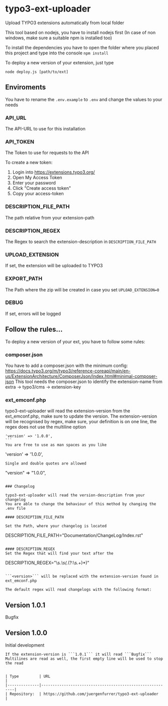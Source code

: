 # typo3-ext-uploader
Upload TYPO3 extensions automatically from local folder

This tool based on nodejs, you have to install nodejs first (In case of non windows, make sure a suitable npm is installed too)

To install the dependencies you have to open the folder
where you placed this project and type into the console ```npm install```

To deploy a new version of your extension, just type
```
node deploy.js [path/to/ext]
```

## Enviroments

You have to rename the ```.env.example``` to ```.env``` and change the values to your needs

### API_URL
The API-URL to use for this installation

### API_TOKEN
The Token to use for requests to the API

To create a new token:
1. Login into https://extensions.typo3.org/
2. Open My Access Token
3. Enter your password
4. Click "Create access token"
5. Copy your access-token

### DESCRIPTION_FILE_PATH
The path relative from your extension-path

### DESCRIPTION_REGEX
The Regex to search the extension-description in ```DESCRIPTION_FILE_PATH```

### UPLOAD_EXTENSION
If set, the extension will be uploaded to TYPO3

### EXPORT_PATH
The Path where the zip will be created in case you set ```UPLOAD_EXTENSION=0```
### DEBUG
If set, errors will be logged


## Follow the rules...
To deploy a new version of your ext, you have to follow some rules:

### composer.json

You have to add a composer.json with the minimum config:
https://docs.typo3.org/m/typo3/reference-coreapi/main/en-us/ExtensionArchitecture/ComposerJson/Index.html#minimal-composer-json
This tool needs the composer.json to identify the extension-name from extra -> typo3/cms -> extension-key

### ext_emconf.php

typo3-ext-uploader will read the extension-version from the ext_emconf.php, make sure to update the version.
The extension-version will be recognised by regex, make sure, your definition is on one line, the regex does not use the multiline option

````
'version' => '1.0.0',
```
You are free to use as man spaces as you like
````
'version'    =>   '1.0.0',
```
Single and double quotes are allowed
````
"version" => "1.0.0",
```

### Changelog

typo3-ext-uploader will read the version-description from your changelog
You are able to change the behaviour of this method by changing the .env file

#### DESCRIPTION_FILE_PATH

Set the Path, where your changelog is located
```
DESCRIPTION_FILE_PATH="Documentation/ChangeLog/Index.rst"
```

#### DESCRIPTION_REGEX
Set the Regex that will find your text after the
```
DESCRIPTION_REGEX="<version>\s.*\s(.*(?:\s.+)*)"
```

```<version>``` will be replaced with the extension-version found in ext_emconf.php

The default regex will read changelogs with the following format:
```
Version 1.0.1
-------------
Bugfix

Version 1.0.0
-------------
Initial development
```
If the extension-version is ```1.0.1``` it will read ```Bugfix```
Multilines are read as well, the first empty line will be used to stop the read


| Type         | URL                                                      |
|--------------|----------------------------------------------------------|
| Repository:  | https://github.com/juergenfurrer/typo3-ext-uploader      |
